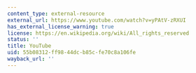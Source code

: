 ```yaml
---
content_type: external-resource
external_url: https://www.youtube.com/watch?v=yPAtV-zRXUI
has_external_license_warning: true
license: https://en.wikipedia.org/wiki/All_rights_reserved
status: ''
title: YouTube
uid: 55b08312-ff98-44dc-b85c-fe70c8a106fe
wayback_url: ''
---
```

